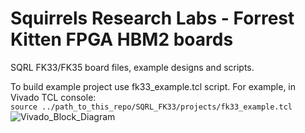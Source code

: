 # Squirrels Research Labs - Forrest Kitten FPGA HBM2 boards
SQRL FK33/FK35 board files, example designs and scripts.

To build example project use fk33_example.tcl script. 
For example, in Vivado TCL console:
<br>
```source ../path_to_this_repo/SQRL_FK33/projects/fk33_example.tcl```
<br>
![Vivado_Block_Diagram](images/Vivado_example1.PNG?raw=true "Vivado TCL Console")
